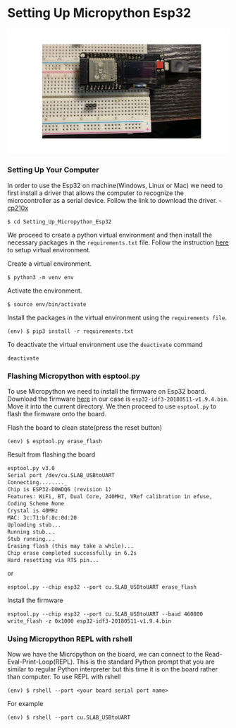 # Setting Up Micropython Esp32

![Esp32](/asset/esp32.jpg)

 ### Setting Up Your Computer 
In order to use the Esp32 on machine(Windows, Linux or Mac) we need to first install a driver that allows the computer to recognize the microcontroller as a serial device. Follow the link to download the driver. - [cp210x](https://www.silabs.com/products/development-tools/software/usb-to-uart-bridge-vcp-drivers)

```
$ cd Setting_Up_Micropython_Esp32
```

We proceed to create a python virtual environment and then install the necessary packages in the `requirements.txt` file. Follow the instruction [here](https://packaging.python.org/guides/installing-using-pip-and-virtual-environments/) to setup virtual environment. 

Create  a virtual environment. 

```
$ python3 -m venv env
```

Activate the environment.
```
$ source env/bin/activate
```
Install the packages in the virtual environment using the `requirements file`.
```
(env) $ pip3 install -r requirements.txt
```

To deactivate the virtual environment use the `deactivate` command
```
deactivate
```

 ### Flashing Micropython with esptool.py
To use Micropython we need to install the firmware on Esp32 board. Download the firmware [here](https://micropython.org/download/) in our case is `esp32-idf3-20180511-v1.9.4.bin`. Move it into the current directory. We then proceed to use `esptool.py` to flash the firmware onto the board. 

Flash the board to clean state(press the reset button)
```
(env) $ esptool.py erase_flash 
```
Result from flashing the board
```
esptool.py v3.0
Serial port /dev/cu.SLAB_USBtoUART
Connecting........_
Chip is ESP32-D0WDQ6 (revision 1)
Features: WiFi, BT, Dual Core, 240MHz, VRef calibration in efuse, Coding Scheme None
Crystal is 40MHz
MAC: 3c:71:bf:8c:0d:20
Uploading stub...
Running stub...
Stub running...
Erasing flash (this may take a while)...
Chip erase completed successfully in 6.2s
Hard resetting via RTS pin...
```
or 

```
esptool.py --chip esp32 --port cu.SLAB_USBtoUART erase_flash
```

Install the firmware 
```
esptool.py --chip esp32 --port cu.SLAB_USBtoUART --baud 460800 write_flash -z 0x1000 esp32-idf3-20180511-v1.9.4.bin
``` 


 ### Using Micropython REPL with rshell
 Now we have the Micropython on the board, we can connect to the Read-Eval-Print-Loop(REPL). This is the standard Python prompt that you are similar to regular Python interpreter but this time it is on the board rather than computer. 
 To use REPL with rshell
 ```
 (env) $ rshell --port <your board serial port name>
 ```
For example
 ```
 (env) $ rshell --port cu.SLAB_USBtoUART
 ```